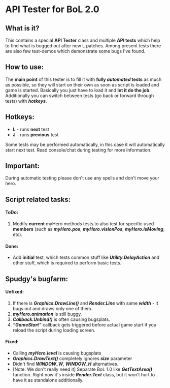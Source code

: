 # API Tester for BoL 2.0

## What is it?
This contains a special **API Tester** class and multiple **API tests** which help to find what is bugged out after new L patches.
Among present tests there are also few test-demos which demonstrate some bugs I've found.

## How to use:
The **main point** of this tester is to fill it with **fully _automated_ tests** as much as possible, so they will start on their own as soon as script is loaded and game is started.
Basically you just have to load it and **let it do the job**. Additionally you can switch between tests (go back or forward through tests) with **_hotkeys_**.

## Hotkeys:
- **L** - runs **next** test
- **J** - runs **previous** test

Some tests may be performed automatically, in this case it will automatically start next test. Read console/chat during testing for more information.

## Important:
During automatic testing please don't use any spells and don't move your hero.



## Script related tasks:
#### ToDo:
1. Modify **current** myHero methods tests to also test for specific used **members** (such as **_myHero.pos_**, **_myHero.visionPos_**, **_myHero.isMoving_**, etc).

#### Done:
* Add **initial** test, which tests common stuff like **_Utility.DelayAction_** and other stuff, which is required to perform basic tests.


## Spudgy's bugfarm:
#### Unfixed:
1. If there is **_Graphics.DrawLine()_** and **_Render.Line_** with same **_width_** - it bugs out and draws only one of them.
2. **_myHero.animation_** is still buggy.
3. **_Callback.Unbind()_** is often causing bugsplats.
5. **_"GameStart"_** callback gets triggered before actual game start if you reload the script during loading screen.

#### Fixed:
* Calling **_myHero.level_** is causing bugsplats
* **_Graphics.DrawText()_** completely ignores **_size_** parameter
* Didn't find **_WINDOW_W_**, **_WINDOW_H_** alternatives.
* [Note: We don't really need it] Separate BoL 1.0 like **_GetTextArea()_** function. Right now it's inside **_Render.Text_** class, but it won't hurt to have it as standalone additionally.